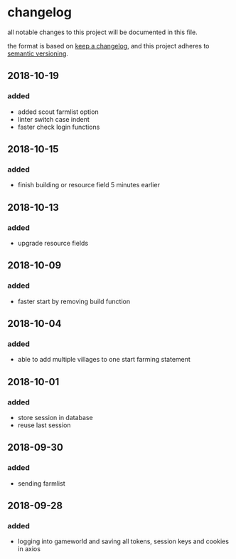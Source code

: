 # changelog

all notable changes to this project will be documented in this file.

the format is based on [keep a changelog](https://keepachangelog.com/en/1.0.0/),
and this project adheres to [semantic versioning](https://semver.org/spec/v2.0.0.html).

## 2018-10-19

### added

-   added scout farmlist option
-	linter switch case indent
-	faster check login functions

## 2018-10-15

### added

-   finish building or resource field 5 minutes earlier

## 2018-10-13

### added

-   upgrade resource fields

## 2018-10-09

### added

-   faster start by removing build function

## 2018-10-04

### added

-   able to add multiple villages to one start farming statement

## 2018-10-01

### added

-   store session in database
-   reuse last session

## 2018-09-30

### added

-   sending farmlist

## 2018-09-28

### added

-   logging into gameworld and saving all tokens, session keys and cookies in axios
